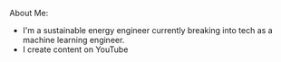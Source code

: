 About Me:
* I'm a sustainable energy engineer currently breaking into tech as a machine learning engineer. 
* I create content on YouTube
